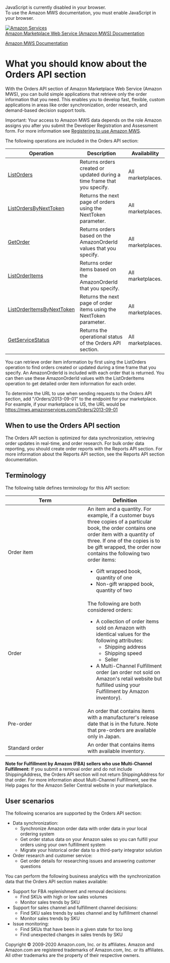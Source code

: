 <div id="MWSDX_noscript">

JavaScript is currently disabled in your browser.  
To use the Amazon MWS documentation, you must enable JavaScript in your
browser.

</div>

<div id="MWSDX_divtop">

[![Amazon
Services](https://images-na.ssl-images-amazon.com/images/G/08/mwsportal/fr_FR/amazonservices.gif "Amazon Services")](http://services.amazon.fr)  
<span id="MWSDX_titlebar">[Amazon Marketplace Web Service (Amazon MWS)
Documentation](https://developer.amazonservices.fr/gp/mws/docs.html)</span>

</div>

<div id="MWSDX_divbottom">

<div id="MWSDX_divleft">

<div id="MWSDX_toc">

</div>

</div>

<div id="MWSDX_divright">

<div id="MWSDX_content">

<span id="MWSDX_breadcrumbs">[Amazon MWS
Documentation](https://developer.amazonservices.fr/gp/mws/docs.html)</span>

What you should know about the Orders API section
=================================================

<div class="body conbody">

With the <span class="ph">Orders API section</span> of <span
class="ph">Amazon Marketplace Web Service (Amazon MWS)</span>, you can
build simple applications that retrieve only the order information that
you need. This enables you to develop fast, flexible, custom
applications in areas like order synchronization, order research, and
demand-based decision support tools.

<div class="note important">

<span class="importanttitle">Important:</span> Your access to <span
class="ph">Amazon MWS</span> data depends on the role Amazon assigns you
after you submit the <span class="ph">Developer Registration and
Assessment form</span>. For more information see
<a href="../dev_guide/DG_Registering.md#DG_Registering" class="xref">Registering to use Amazon MWS</a>.

</div>

The following operations are included in the <span class="ph">Orders API
section</span>:

<div class="tablenoborder">

| Operation                                                                                                                                                                      | Description                                                                                                                       | Availability                              |
|--------------------------------------------------------------------------------------------------------------------------------------------------------------------------------|-----------------------------------------------------------------------------------------------------------------------------------|-------------------------------------------|
| <a href="../orders-2013-09-01/Orders_ListOrders.md" class="xref">ListOrders</a>                                                                                              | <span class="ph">Returns orders created or updated during a time frame that you specify.</span>                                   | <span class="ph">All marketplaces.</span> |
| <a href="Orders_ListOrdersByNextToken.md" class="xref" title="Returns the next page of orders using the NextToken parameter.">ListOrdersByNextToken</a>                      | <span class="ph">Returns the next page of orders using the <span class="keyword parmname">NextToken</span> parameter.</span>      | <span class="ph">All marketplaces.</span> |
| <a href="Orders_GetOrder.md" class="xref" title="Returns orders based on the AmazonOrderId values that you specify.">GetOrder</a>                                            | <span class="ph">Returns orders based on the <span class="keyword parmname">AmazonOrderId</span> values that you specify.</span>  | <span class="ph">All marketplaces.</span> |
| <a href="../orders-2013-09-01/Orders_ListOrderItems.md" class="xref">ListOrderItems</a>                                                                                      | <span class="ph">Returns order items based on the <span class="keyword parmname">AmazonOrderId</span> that you specify.</span>    | <span class="ph">All marketplaces.</span> |
| <a href="Orders_ListOrderItemsByNextToken.md" class="xref" title="Returns the next page of order items using the NextToken parameter.">ListOrderItemsByNextToken</a>         | <span class="ph">Returns the next page of order items using the <span class="keyword parmname">NextToken</span> parameter.</span> | <span class="ph">All marketplaces.</span> |
| <a href="../fba_outbound/MWS_GetServiceStatus.md" class="xref" title="Returns the operational status of the Fulfillment Outbound Shipment API section.">GetServiceStatus</a> | <span class="ph">Returns the operational status of the <span class="ph">Orders API section</span>.</span>                         | <span class="ph">All marketplaces.</span> |

</div>

You can retrieve order item information by first using the <span
class="keyword apiname">ListOrders</span> operation to find orders
created or updated during a time frame that you specify. An <span
class="keyword parmname">AmazonOrderId</span> is included with each
order that is returned. You can then use these <span
class="keyword parmname">AmazonOrderId</span> values with the <span
class="keyword apiname">ListOrderItems</span> operation to get detailed
order item information for each order.

To determine the URL to use when sending requests to the <span
class="ph">Orders API section</span>, add "/Orders/2013-09-01" to the
endpoint for your marketplace. For example, if your marketplace is US,
the URL would be https://mws.amazonservices.com/Orders/2013-09-01

<div class="section">

When to use the <span class="ph">Orders API section</span>
----------------------------------------------------------

The <span class="ph">Orders API section</span> is optimized for data
synchronization, retrieving order updates in real-time, and order
research. For bulk order data reporting, you should create order reports
with the <span class="ph">Reports API</span> section. For more
information about the <span class="ph">Reports API</span> section, see
the <span class="ph">Reports API</span> section documentation.

</div>

<div class="section">

Terminology
-----------

The following table defines terminology for this API section:

<div class="tablenoborder">

<table id="Orders_Overview__TerminologyTable" class="table" data-cellpadding="4" data-cellspacing="0" data-summary="" data-frame="border" data-border="1" data-rules="all">
<colgroup>
<col style="width: 50%" />
<col style="width: 50%" />
</colgroup>
<thead>
<tr class="header">
<th>Term</th>
<th>Definition</th>
</tr>
</thead>
<tbody>
<tr class="odd">
<td><span class="keyword parmname">Order item</span></td>
<td>An item and a quantity. For example, if a customer buys three copies of a particular book, the order contains one order item with a quantity of three. If one of the copies is to be gift wrapped, the order now contains the following two order items:
<ul>
<li>Gift wrapped book, quantity of one</li>
<li>Non-gift wrapped book, quantity of two</li>
</ul></td>
</tr>
<tr class="even">
<td><span class="keyword parmname">Order</span></td>
<td>The following are both considered orders:
<ul>
<li>A collection of order items sold on Amazon with identical values for the following attributes:
<ul>
<li>Shipping address</li>
<li>Shipping speed</li>
<li>Seller</li>
</ul></li>
<li>A Multi-Channel Fulfillment order (an order not sold on Amazon's retail website but fulfilled using your Fulfillment by Amazon inventory).</li>
</ul></td>
</tr>
<tr class="odd">
<td><span class="keyword parmname">Pre-order</span></td>
<td>An order that contains items with a manufacturer's release date that is in the future. Note that pre-orders are available only in Japan.</td>
</tr>
<tr class="even">
<td><span class="keyword parmname">Standard order</span></td>
<td>An order that contains items with available inventory.</td>
</tr>
</tbody>
</table>

</div>

**Note for Fulfillment by Amazon (FBA) sellers who use Multi-Channel
Fulfillment:** If you submit a removal order and do not include <span
class="keyword parmname">ShippingAddress</span>, the Orders API section
will not return <span class="keyword parmname">ShippingAddress</span>
for that order. For more information about Multi-Channel Fulfillment,
see the Help pages for the Amazon Seller Central website in your
marketplace.

</div>

<div class="section">

User scenarios
--------------

<div class="p">

The following scenarios are supported by the <span class="ph">Orders API
section</span>:

-   Data synchronization:
    -   Synchronize Amazon order data with order data in your local
        ordering system
    -   Get order status data on your Amazon sales so you can fulfill
        your orders using your own fulfillment system
    -   Migrate your historical order data to a third-party integrator
        solution
-   Order research and customer service:
    -   Get order details for researching issues and answering customer
        questions

</div>

<div class="p">

You can perform the following business analytics with the
synchronization data that the <span class="ph">Orders API section</span>
makes available:

-   Support for <span class="ph">FBA</span> replenishment and removal
    decisions:
    -   Find SKUs with high or low sales volumes
    -   Monitor sales trends by SKU
-   Support for sales channel and fulfillment channel decisions:
    -   Find SKU sales trends by sales channel and by fulfillment
        channel
    -   Monitor sales trends by SKU
-   Issue monitoring:
    -   Find SKUs that have been in a given state for too long
    -   Find unexpected changes in sales trends by SKU

</div>

</div>

</div>

<div id="MWSDX_footer">

Copyright © 2009-2020 Amazon.com, Inc. or its affiliates. Amazon and
Amazon.com are registered trademarks of Amazon.com, Inc. or its
affiliates. All other trademarks are the property of their respective
owners.

</div>

</div>

</div>

<div style="clear: both;">

</div>

</div>
